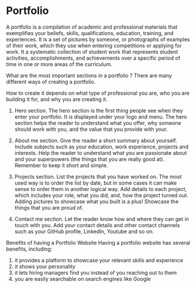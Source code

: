 # Portfolio
 A portfolio is a compilation of academic and professional materials that exemplifies your beliefs, skills, qualifications, education, training, and experiences.
It is a set of pictures by someone, or photographs of examples of their work, which they use when entering competitions or applying for work. It a systematic 
collection of student work that represents student activities, accomplishments, and achievements over a specific period of time in one or more areas of the curriculum.

What are the most important sections in a portfolio ?
There are many different ways of creating a portfolio.

How to create it depends on what type of professional you are, who you are building it for, and why you are creating it.
 1. Hero section.
      The hero section is the first thing people see when they enter your portfolio. It is displayed under your logo and menu. The hero section helps the reader
to understand what you offer, why someone should work with you, and the value that you provide with your.

2. About me section.
      Give the reader a short summary about yourself. Include subjects such as your education, work experience, projects and interests. Help the reader to
understand what you are passionate about and your superpowers (the things that you are really good at). Remember to keep it short and simple.

3. Projects section.
      List the projects that you have worked on. The most used way is to order the list by date, but in some cases it can make sense to order them in another
logical way. Add details to each project, which includes your role, what you did, and, how the project turned out. Adding pictures to showcase what you built 
is a plus! Showcase the things that you are proud of.

4. Contact me section.
      Let the reader know how and where they can get in touch with you.  Add your contact details and other contact channels such as your GitHub profile,
LinkedIn, Youtube and so on.


Benefits of having a Portfolio Website
Having a portfolio website has several benefits, including:

1. it provides a platform to showcase your relevant skills and experience
2. it shows your personality
3. it lets hiring managers find you instead of you reaching out to them
4. you are easily searchable on search engines like Google
